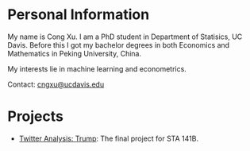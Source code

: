 # Personal Information

My name is Cong Xu. I am a PhD student in Department of Statisics, UC Davis. Before this I got my bachelor degrees in both Economics and Mathematics in Peking University, China.

My interests lie in machine learning and econometrics.

Contact: cngxu@ucdavis.edu

# Projects
- [Twitter Analysis: Trump](https://github.com/kevinxucong/141B): The final project for STA 141B.
